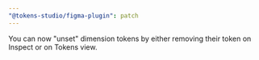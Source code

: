 ```yaml
---
"@tokens-studio/figma-plugin": patch
---
```


You can now "unset" dimension tokens by either removing their token on Inspect or on Tokens view.